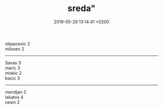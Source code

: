 ﻿---
layout: post
title:  sreda"
date:   2019-05-29 13:14:41 +0200
categories: jekyll update
---

slijepcevic 2  
milosev 2  

***

Savas 3  
maric 3  
miskic 2  
bacic 3  

***

mendjan 2  
lakatos 4  
nesin 2  